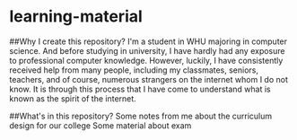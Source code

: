# learning-material

##Why I create this repository?
I'm a student in WHU majoring in computer science. And before studying in university, I have hardly had any exposure to professional computer knowledge.
However, luckily, I have consistently received help from many people, including my classmates, seniors, teachers, and of course, numerous strangers on the internet whom I do not know.
It is through this process that I have come to understand what is known as the spirit of the internet.

##What's in this repository?
Some notes from me about the curriculum design for our college
Some material about exam

